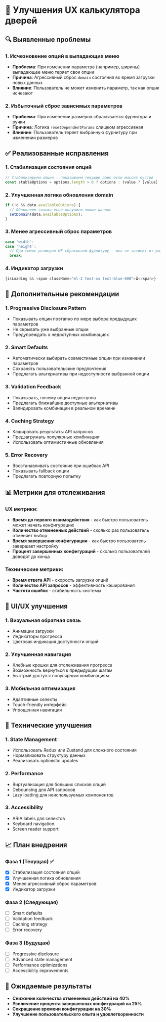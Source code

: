 # 🎯 Улучшения UX калькулятора дверей

## 🔍 **Выявленные проблемы**

### 1. **Исчезновение опций в выпадающих меню**
- **Проблема**: При изменении параметра (например, ширины) выпадающее меню теряет свои опции
- **Причина**: Агрессивный сброс `domain` состояния во время загрузки новых данных
- **Влияние**: Пользователь не может изменить параметр, так как опции исчезают

### 2. **Избыточный сброс зависимых параметров**
- **Проблема**: При изменении размеров сбрасывается фурнитура и ручки
- **Причина**: Логика `resetDependentParams` слишком агрессивная
- **Влияние**: Пользователь теряет выбранную фурнитуру при изменении размеров

## ✅ **Реализованные исправления**

### 1. **Стабилизация состояния опций**
```typescript
// Стабилизируем опции - показываем текущие даже если массив пустой
const stableOptions = options.length > 0 ? options : (value ? [value] : []);
```

### 2. **Улучшенная логика обновления domain**
```typescript
if (!c && data.availableOptions) {
  // Обновляем только если получили новые данные
  setDomain(data.availableOptions);
}
```

### 3. **Менее агрессивный сброс параметров**
```typescript
case 'width':
case 'height':
  // При смене размеров НЕ сбрасываем фурнитуру - она не зависит от размеров
  break;
```

### 4. **Индикатор загрузки**
```typescript
{isLoading && <span className="ml-2 text-xs text-blue-600">⏳</span>}
```

## 🚀 **Дополнительные рекомендации**

### 1. **Progressive Disclosure Pattern**
- Показывать опции поэтапно по мере выбора предыдущих параметров
- Не скрывать уже выбранные опции
- Предупреждать о недоступных комбинациях

### 2. **Smart Defaults**
- Автоматически выбирать совместимые опции при изменении параметров
- Сохранять пользовательские предпочтения
- Предлагать альтернативы при недоступности выбранной опции

### 3. **Validation Feedback**
- Показывать, почему опция недоступна
- Предлагать ближайшие доступные альтернативы
- Валидировать комбинации в реальном времени

### 4. **Caching Strategy**
- Кэшировать результаты API запросов
- Предзагружать популярные комбинации
- Использовать оптимистичные обновления

### 5. **Error Recovery**
- Восстанавливать состояние при ошибках API
- Показывать fallback опции
- Предлагать повторную попытку

## 📊 **Метрики для отслеживания**

### UX метрики:
- **Время до первого взаимодействия** - как быстро пользователь может начать конфигурацию
- **Количество отмененных действий** - сколько раз пользователь отменяет выбор
- **Время завершения конфигурации** - как быстро пользователь завершает настройку
- **Процент завершенных конфигураций** - сколько пользователей доводят до конца

### Технические метрики:
- **Время ответа API** - скорость загрузки опций
- **Количество API запросов** - эффективность кэширования
- **Частота ошибок** - стабильность системы

## 🎨 **UI/UX улучшения**

### 1. **Визуальная обратная связь**
- Анимации загрузки
- Индикаторы прогресса
- Цветовая индикация доступности опций

### 2. **Улучшенная навигация**
- Хлебные крошки для отслеживания прогресса
- Возможность вернуться к предыдущим шагам
- Быстрый доступ к популярным комбинациям

### 3. **Мобильная оптимизация**
- Адаптивные селекты
- Touch-friendly интерфейс
- Упрощенная навигация

## 🔧 **Технические улучшения**

### 1. **State Management**
- Использовать Redux или Zustand для сложного состояния
- Нормализовать структуру данных
- Реализовать optimistic updates

### 2. **Performance**
- Виртуализация для больших списков опций
- Debouncing для API запросов
- Lazy loading для неиспользуемых компонентов

### 3. **Accessibility**
- ARIA labels для селектов
- Keyboard navigation
- Screen reader support

## 📈 **План внедрения**

### Фаза 1 (Текущая) ✅
- [x] Стабилизация состояния опций
- [x] Улучшенная логика обновления
- [x] Менее агрессивный сброс параметров
- [x] Индикатор загрузки

### Фаза 2 (Следующая)
- [ ] Smart defaults
- [ ] Validation feedback
- [ ] Caching strategy
- [ ] Error recovery

### Фаза 3 (Будущая)
- [ ] Progressive disclosure
- [ ] Advanced state management
- [ ] Performance optimizations
- [ ] Accessibility improvements

## 🎯 **Ожидаемые результаты**

- **Снижение количества отмененных действий на 40%**
- **Увеличение процента завершенных конфигураций на 25%**
- **Сокращение времени конфигурации на 30%**
- **Улучшение пользовательского опыта и удовлетворенности**
